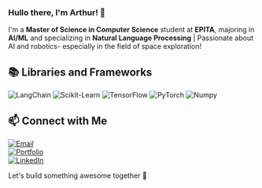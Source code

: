 ### Hullo there, I'm Arthur! 👋

I'm a **Master of Science in Computer Science** student at **EPITA**, majoring in **AI/ML** and specializing in **Natural Language Processing** | Passionate about AI and robotics- especially in the field of space exploration!

## 📚 Libraries and Frameworks

<div align="left">
  
  ![LangChain](https://img.shields.io/badge/-LangChain-1a3b3b?&logo=LangChain&logoColor=white)
  ![Scikit-Learn](https://img.shields.io/badge/-Scikit--Learn-f89a36?&logo=Scikit-Learn&logoColor=white)
  ![TensorFlow](https://img.shields.io/badge/-TensorFlow-f8c039?&logo=TensorFlow&logoColor=white)
  ![PyTorch](https://img.shields.io/badge/-PyTorch-ee4c2c?&logo=PyTorch&logoColor=white)
  ![Numpy](https://img.shields.io/badge/-Numpy-4d77cf?&logo=Numpy&logoColor=white)
  
</div>

## 📫 Connect with Me

<div align="left">
  
  [![Email](https://img.shields.io/badge/Email-aguelennoc@gmail.com-C96868?style=for-the-badge&logo=gmail)](mailto:aguelennoc@gmail.com)  
  [![Portfolio](https://img.shields.io/badge/Portfolio-guelennoc.com-FADFA1?style=for-the-badge)](https://www.guelennoc.com)  
  [![LinkedIn](https://img.shields.io/badge/LinkedIn-arthurguelennoc-7EACB5?style=for-the-badge&logo=linkedin)](https://www.linkedin.com/in/arthur-guelennoc)  
  
</div>

Let's build something awesome together 🚀
